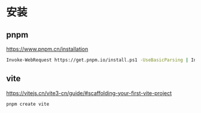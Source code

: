# 安装

## pnpm

https://www.pnpm.cn/installation

```sh
Invoke-WebRequest https://get.pnpm.io/install.ps1 -UseBasicParsing | Invoke-Expression
```

## vite

https://vitejs.cn/vite3-cn/guide/#scaffolding-your-first-vite-project

```sh
pnpm create vite
```

